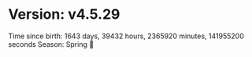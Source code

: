 # Version: v4.5.29
Time since birth: 1643 days, 39432 hours, 2365920 minutes, 141955200 seconds
Season: Spring 🌸
